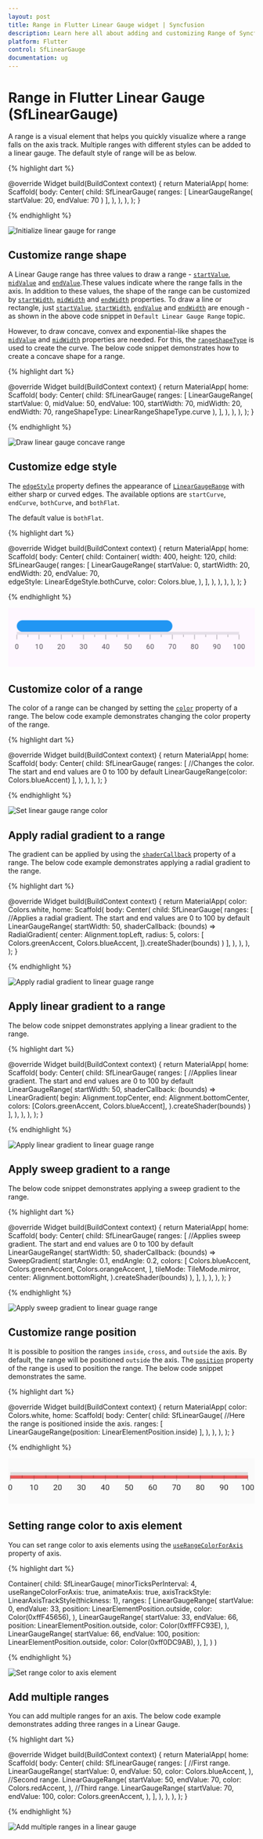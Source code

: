```yaml
---
layout: post
title: Range in Flutter Linear Gauge widget | Syncfusion
description: Learn here all about adding and customizing Range of Syncfusion Flutter Linear Gauge (SfLinearGauge) widget and more.
platform: Flutter
control: SfLinearGauge
documentation: ug
---
```


# Range in Flutter Linear Gauge (SfLinearGauge)

A range is a visual element that helps you quickly visualize where a range falls on the axis track. Multiple ranges with different styles can be added to a linear gauge. The default style of range will be as below. 

{% highlight dart %} 

  @override
  Widget build(BuildContext context) {
    return MaterialApp(
      home: Scaffold(
        body: Center(
          child: SfLinearGauge(
              ranges: [
                LinearGaugeRange(
                  startValue: 20,
                  endValue: 70
                )
              ],
            ),
        ),
      ),
    );
  }
	
{% endhighlight %}

![Initialize linear gauge for range](images/gauge-range/default-range.png)


## Customize range shape 

A Linear Gauge range has three values to draw a range - [`startValue`](https://pub.dev/documentation/syncfusion_flutter_gauges/latest/gauges/LinearGaugeRange/startValue.html), [`midValue`](https://pub.dev/documentation/syncfusion_flutter_gauges/latest/gauges/LinearGaugeRange/midValue.html) and [`endValue`](https://pub.dev/documentation/syncfusion_flutter_gauges/latest/gauges/LinearGaugeRange/endValue.html).These values indicate where the range falls in the axis. In addition to these values, the shape of the range can be customized by [`startWidth`](https://pub.dev/documentation/syncfusion_flutter_gauges/latest/gauges/LinearGaugeRange/startWidth.html), [`midWidth`](https://pub.dev/documentation/syncfusion_flutter_gauges/latest/gauges/LinearGaugeRange/midWidth.html) and [`endWidth`](https://pub.dev/documentation/syncfusion_flutter_gauges/latest/gauges/LinearGaugeRange/endWidth.html) properties. To draw a line or rectangle, just [`startValue`](https://pub.dev/documentation/syncfusion_flutter_gauges/latest/gauges/LinearGaugeRange/startValue.html), [`startWidth`](https://pub.dev/documentation/syncfusion_flutter_gauges/latest/gauges/LinearGaugeRange/startWidth.html), [`endValue`](https://pub.dev/documentation/syncfusion_flutter_gauges/latest/gauges/LinearGaugeRange/endValue.html) and [`endWidth`](https://pub.dev/documentation/syncfusion_flutter_gauges/latest/gauges/LinearGaugeRange/endWidth.html) are enough - as shown in the above code snippet in `Default Linear Gauge Range` topic. 

However, to draw concave, convex and exponential-like shapes the [`midValue`](https://pub.dev/documentation/syncfusion_flutter_gauges/latest/gauges/LinearGaugeRange/midValue.html) and [`midWidth`](https://pub.dev/documentation/syncfusion_flutter_gauges/latest/gauges/LinearGaugeRange/midWidth.html) properties are needed. For this, the [`rangeShapeType`](https://pub.dev/documentation/syncfusion_flutter_gauges/latest/gauges/LinearGaugeRange/rangeShapeType.html) is used to create the curve. The below code snippet demonstrates how to create a concave shape for a range.

{% highlight dart %} 

  @override
  Widget build(BuildContext context) {
    return MaterialApp(
      home: Scaffold(
        body: Center(
          child: SfLinearGauge(
            ranges: [
              LinearGaugeRange(
                startValue: 0,
                midValue: 50,
                endValue: 100,
                startWidth: 70,
                midWidth: 20,
                endWidth: 70,
                rangeShapeType: LinearRangeShapeType.curve
              ),
            ],
          ),
        ),
      ),
    );
  }
	
{% endhighlight %}

![Draw linear gauge concave range](images/gauge-range/range-concave.png)

## Customize edge style

The [`edgeStyle`](https://pub.dev/documentation/syncfusion_flutter_gauges/latest/gauges/LinearGaugeRange/edgeStyle.html) property defines the appearance of [`LinearGaugeRange`](https://pub.dev/documentation/syncfusion_flutter_gauges/latest/gauges/LinearGaugeRange-class.html) with either sharp or curved edges. The available options are `startCurve`, `endCurve`, `bothCurve`, and `bothFlat`.

The default value is `bothFlat`.

{% highlight dart %} 

  @override
  Widget build(BuildContext context) {
    return MaterialApp(
      home: Scaffold(
        body: Center(
          child: Container(
            width: 400,
            height: 120,
            child: SfLinearGauge(
              ranges: [
                LinearGaugeRange(
                  startValue: 0,
                  startWidth: 20,
                  endWidth: 20,
                  endValue: 70,  
                  edgeStyle: LinearEdgeStyle.bothCurve,
                  color: Colors.blue,
                ),
              ],
            ),
          ),
        ),
      ),
    );
  }
  
{% endhighlight %}

![Change the gauge range edge style](images/gauge-range/edge_style.png)

## Customize color of a range

The color of a range can be changed by setting the [`color`](https://pub.dev/documentation/syncfusion_flutter_gauges/latest/gauges/LinearGaugeRange/color.html) property of a range. The below code example demonstrates changing the color property of the range.

{% highlight dart %} 

  @override
  Widget build(BuildContext context) {
    return MaterialApp(
      home: Scaffold(
        body: Center(
          child: SfLinearGauge(
            ranges: [
              //Changes the color. The start and end values are 0 to 100 by default
              LinearGaugeRange(color: Colors.blueAccent)
            ],
          ),
        ),
      ),
    );
  }

{% endhighlight %}

![Set linear gauge range color](images/gauge-range/color_range.png)

## Apply radial gradient to a range

The gradient can be applied by using the [`shaderCallback`](https://pub.dev/documentation/syncfusion_flutter_gauges/latest/gauges/LinearGaugeRange/shaderCallback.html) property of a range. The below code example demonstrates applying a radial gradient to the range.

{% highlight dart %} 

  @override
  Widget build(BuildContext context) {
    return MaterialApp(
      color: Colors.white,
      home: Scaffold(
        body: Center(
          child: SfLinearGauge(
            ranges: [
              //Applies a radial gradient. The start and end values are 0 to 100 by default
              LinearGaugeRange(
                startWidth: 50,
                shaderCallback: (bounds) => RadialGradient(
                  center: Alignment.topLeft,
                  radius: 5,
                  colors: [
                    Colors.greenAccent,
                    Colors.blueAccent,
                  ]).createShader(bounds)
              )
            ],
          ),
        ),
      ),
    );
  }
  
{% endhighlight %}

![Apply radial gradient to linear guage range](images/gauge-range/radial_gardient_range.png)

## Apply linear gradient to a range

The below code snippet demonstrates applying a linear gradient to the range.

{% highlight dart %} 

  @override
  Widget build(BuildContext context) {
    return MaterialApp(
      home: Scaffold(
        body: Center(
          child: SfLinearGauge(
            ranges: [
              //Applies linear gradient. The start and end values are 0 to 100 by default
              LinearGaugeRange(
                startWidth: 50,
                shaderCallback: (bounds) => LinearGradient(
                  begin: Alignment.topCenter,
                  end: Alignment.bottomCenter,
                  colors: [Colors.greenAccent, Colors.blueAccent],
                ).createShader(bounds)
              )
            ],
          ),
        ),
      ),
    );
  }
  
{% endhighlight %}

![Apply linear gradient to linear guage range](images/gauge-range/linear_gardient_range.png)

## Apply sweep gradient to a range

The below code snippet demonstrates applying a sweep gradient to the range.

{% highlight dart %} 

  @override
  Widget build(BuildContext context) {
    return MaterialApp(
      home: Scaffold(
        body: Center(
          child: SfLinearGauge(
            ranges: [
              //Applies sweep gradient. The start and end values are 0 to 100 by default
              LinearGaugeRange(
                startWidth: 50,
                shaderCallback: (bounds) => SweepGradient(
                  startAngle: 0.1,
                  endAngle: 0.2,
                  colors: [
                    Colors.blueAccent,
                    Colors.greenAccent,
                    Colors.orangeAccent,
                  ],
                  tileMode: TileMode.mirror,
                  center: Alignment.bottomRight,
                ).createShader(bounds)
              ),
            ],
          ),
        ),
      ),
    );
  }
  
{% endhighlight %}

![Apply sweep gradient to linear guage range](images/gauge-range/sweep_gradient_range.png)

## Customize range position

It is possible to position the ranges `inside`, `cross`, and `outside` the axis. By default, the range will be positioned `outside` the axis. The [`position`](https://pub.dev/documentation/syncfusion_flutter_gauges/latest/gauges/LinearGaugeRange/position.html) property of the range is used to position the range. The below code snippet demonstrates the same.

{% highlight dart %} 

  @override
  Widget build(BuildContext context) {
    return MaterialApp(
      color: Colors.white,
      home: Scaffold(
        body: Center(
          child: SfLinearGauge(
            //Here the range is positioned inside the axis.
            ranges: [
              LinearGaugeRange(position: LinearElementPosition.inside)
            ],
          ),
        ),
      ),
    );
  }
  
{% endhighlight %}

![Position the linear gauge range](images/gauge-range/range_position.png)

## Setting range color to axis element

You can set range color to axis elements using the [`useRangeColorForAxis`](https://pub.dev/documentation/syncfusion_flutter_gauges/latest/gauges/SfLinearGauge/useRangeColorForAxis.html) property of axis.

{% highlight dart %} 

  Container(
    child: SfLinearGauge(
      minorTicksPerInterval: 4,
      useRangeColorForAxis: true,
      animateAxis: true,
      axisTrackStyle: LinearAxisTrackStyle(thickness: 1),
      ranges: <LinearGaugeRange>[
        LinearGaugeRange(
          startValue: 0,
          endValue: 33,
          position: LinearElementPosition.outside,
          color: Color(0xffF45656),
        ),
        LinearGaugeRange(
          startValue: 33,
          endValue: 66,
          position: LinearElementPosition.outside,
          color: Color(0xffFFC93E),
        ),
        LinearGaugeRange(
          startValue: 66,
          endValue: 100,
          position: LinearElementPosition.outside,
          color: Color(0xff0DC9AB),
        ),
      ],
    )
  )

{% endhighlight %}

![Set range color to axis element](images/gauge-range/range_userangeforaxis.png)

## Add multiple ranges

You can add multiple ranges for an axis. The below code example demonstrates adding three ranges in a Linear Gauge.

{% highlight dart %} 

  @override
  Widget build(BuildContext context) {
    return MaterialApp(
      home: Scaffold(
        body: Center(
          child: SfLinearGauge(
            ranges: [
              //First range.
              LinearGaugeRange(
                startValue: 0, endValue: 50, color: Colors.blueAccent,
              ),
              //Second range.
              LinearGaugeRange(
                startValue: 50, endValue: 70, color: Colors.redAccent,
              ),
              //Third range.
              LinearGaugeRange(
                startValue: 70, endValue: 100, color: Colors.greenAccent,
              ),
            ],
          ),
        ),
      ),
    );
  }

{% endhighlight %}

![Add multiple ranges in a linear gauge](images/gauge-range/multiple_ranges.png)